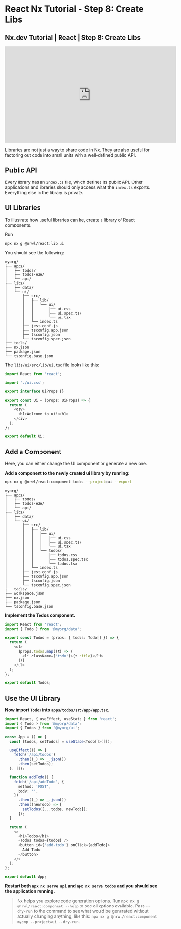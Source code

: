 # React Nx Tutorial - Step 8: Create Libs

## Nx.dev Tutorial | React | Step 8: Create Libs

<iframe width="560" height="315" src="https://www.youtube.com/embed/a1CAYlXizWM" frameborder="0" allow="accelerometer; autoplay; encrypted-media; gyroscope; picture-in-picture" allowfullscreen></iframe>

Libraries are not just a way to share code in Nx. They are also useful for factoring out code into small units with a well-defined public API.

## Public API

Every library has an `index.ts` file, which defines its public API. Other applications and libraries should only access what the `index.ts` exports. Everything else in the library is private.

## UI Libraries

To illustrate how useful libraries can be, create a library of React components.

Run

```bash
npx nx g @nrwl/react:lib ui
```

You should see the following:

```treeview
myorg/
├── apps/
│   ├── todos/
│   ├── todos-e2e/
│   └── api/
├── libs/
│   ├── data/
│   └── ui/
│       ├── src/
│       │   ├── lib/
│       │   │   └── ui/
│       │   │       ├── ui.css
│       │   │       ├── ui.spec.tsx
│       │   │       └── ui.tsx
│       │   └── index.ts
│       ├── jest.conf.js
│       ├── tsconfig.app.json
│       ├── tsconfig.json
│       └── tsconfig.spec.json
├── tools/
├── nx.json
├── package.json
└── tsconfig.base.json
```

The `libs/ui/src/lib/ui.tsx` file looks like this:

```typescript
import React from 'react';

import './ui.css';

export interface UiProps {}

export const Ui = (props: UiProps) => {
  return (
    <div>
      <h1>Welcome to ui!</h1>
    </div>
  );
};

export default Ui;
```

## Add a Component

Here, you can either change the UI component or generate a new one.

**Add a component to the newly created ui library by running:**

```bash
npx nx g @nrwl/react:component todos --project=ui --export
```

```treeview
myorg/
├── apps/
│   ├── todos/
│   ├── todos-e2e/
│   └── api/
├── libs/
│   ├── data/
│   └── ui/
│       ├── src/
│       │   ├── lib/
│       │   │   ├── ui/
│       │   │   │   ├── ui.css
│       │   │   │   ├── ui.spec.tsx
│       │   │   │   └── ui.tsx
│       │   │   └── todos/
│       │   │       ├── todos.css
│       │   │       ├── todos.spec.tsx
│       │   │       └── todos.tsx
│       │   └── index.ts
│       ├── jest.conf.js
│       ├── tsconfig.app.json
│       ├── tsconfig.json
│       └── tsconfig.spec.json
├── tools/
├── workspace.json
├── nx.json
├── package.json
└── tsconfig.base.json
```

**Implement the Todos component.**

```typescript
import React from 'react';
import { Todo } from '@myorg/data';

export const Todos = (props: { todos: Todo[] }) => {
  return (
    <ul>
      {props.todos.map((t) => (
        <li className={'todo'}>{t.title}</li>
      ))}
    </ul>
  );
};

export default Todos;
```

## Use the UI Library

**Now import `Todos` into `apps/todos/src/app/app.tsx`.**

```typescript
import React, { useEffect, useState } from 'react';
import { Todo } from '@myorg/data';
import { Todos } from '@myorg/ui';

const App = () => {
  const [todos, setTodos] = useState<Todo[]>([]);

  useEffect(() => {
    fetch('/api/todos')
      .then((_) => _.json())
      .then(setTodos);
  }, []);

  function addTodo() {
    fetch('/api/addTodo', {
      method: 'POST',
      body: '',
    })
      .then((_) => _.json())
      .then((newTodo) => {
        setTodos([...todos, newTodo]);
      });
  }

  return (
    <>
      <h1>Todos</h1>
      <Todos todos={todos} />
      <button id={'add-todo'} onClick={addTodo}>
        Add Todo
      </button>
    </>
  );
};

export default App;
```

**Restart both `npx nx serve api` and `npx nx serve todos` and you should see the application running.**

> Nx helps you explore code generation options. Run `npx nx g @nrwl/react:component --help` to see all options available. Pass `--dry-run` to the command to see what would be generated without actually changing anything, like this: `npx nx g @nrwl/react:component mycmp --project=ui --dry-run`.
